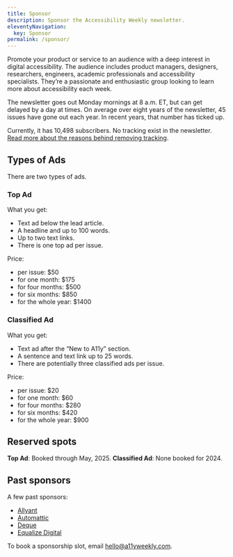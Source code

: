 ```yaml
---
title: Sponsor
description: Sponsor the Accessibility Weekly newsletter.
eleventyNavigation:
  key: Sponsor
permalink: /sponsor/
---
```


Promote your product or service to an audience with a deep interest in digital accessibility. The audience includes product managers, designers, researchers, engineers, academic professionals and accessibility specialists. They’re a passionate and enthusiastic group looking to learn more about accessibility each week.

The newsletter goes out Monday mornings at 8 a.m. ET, but can get delayed by a day at times. On average over eight years of the newsletter, 45 issues have gone out each year. In recent years, that number has ticked up.

Currently, it has 10,498 subscribers. No tracking exist in the newsletter. [Read more about the reasons behind removing tracking](https://davidakennedy.com/blog/accessibility-weekly-and-tracking/).

## Types of Ads

There are two types of ads.

### Top Ad

What you get:

- Text ad below the lead article.
- A headline and up to 100 words.
- Up to two text links.
- There is one top ad per issue.

Price:

- per issue: $50
- for one month: $175
- for four months: $500
- for six months: $850
- for the whole year: $1400

### Classified Ad

What you get:

- Text ad after the “New to A11y” section.
- A sentence and text link up to 25 words.
- There are potentially three classified ads per issue.

Price:

- per issue: $20
- for one month: $60
- for four months: $280
- for six months: $420
- for the whole year: $900

## Reserved spots

**Top Ad**: Booked through May, 2025.
**Classified Ad**: None booked for 2024.

## Past sponsors

A few past sponsors:

- [Allyant](https://allyant.com)
- [Automattic](https://automattic.com)
- [Deque](https://www.deque.com)
- [Equalize Digital](https://equalizedigital.com)

<p class="callout">
  To book a sponsorship slot, email <a href="mailto:hello@a11yweekly.com">hello@a11yweekly.com</a>.
</p>
